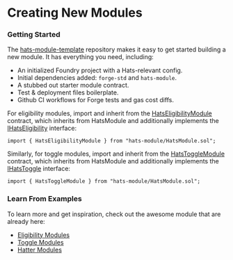 # Creating New Modules

### Getting Started

The [hats-module-template](https://github.com/Hats-Protocol/hats-module-template) repository makes it easy to get started building a new module. It has everything you need, including:

* An initialized Foundry project with a Hats-relevant config.
* Initial dependencies added: `forge-std` and `hats-module`.
* A stubbed out starter module contract.
* Test & deployment files boilerplate.
* Github CI workflows for Forge tests and gas cost diffs.

For eligibility modules, import and inherit from the [HatsEligibilityModule](https://github.com/Hats-Protocol/hats-module/blob/main/src/HatsEligibilityModule.sol) contract, which inherits from HatsModule and additionally implements the [IHatsEligibility](../../v1-protocol-spec/interfaces/ihatseligibility.sol.md) interface:

```solidity
import { HatsEligibilityModule } from "hats-module/HatsModule.sol";
```

Similarly, for toggle modules, import and inherit from the [HatsToggleModule](https://github.com/Hats-Protocol/hats-module/blob/main/src/HatsToggleModule.sol) contract, which inherits from HatsModule and additionally implements the [IHatsToggle](../../v1-protocol-spec/interfaces/ihatstoggle.sol.md) interface:

```solidity
import { HatsToggleModule } from "hats-module/HatsModule.sol";
```

### Learn From Examples

To learn more and get inspiration, check out the awesome module that are already here:

* [Eligibility Modules](../../../hats-integrations/eligibility-modules/#existing-modules)
* [Toggle Modules](../../../hats-integrations/toggle-modules/#existing-modules)
* [Hatter Modules](../../../hats-integrations/hatter-modules/#existing-modules)
